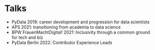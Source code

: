 # Talks

- PyData 2019: career development and progression for data scientists
- APS 2021: transitioning from academia to data science
- BPW FrauenMachtDigital! 2021: Inclusivity through a common ground for tech and biz
- PyData Berlin 2022: Contributor Experience Leads
